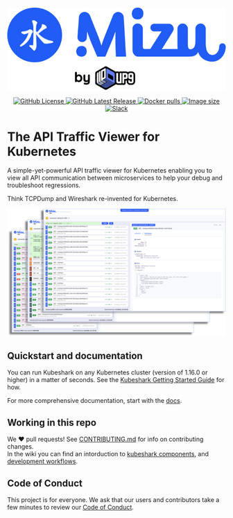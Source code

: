 ![Kubeshark: The API Traffic Viewer for Kubernetes](assets/kubeshark-logo.svg)

<p align="center">
    <a href="https://github.com/kubeshark/kubeshark/blob/main/LICENSE">
        <img alt="GitHub License" src="https://img.shields.io/github/license/kubeshark/kubeshark?logo=GitHub&style=flat-square">
    </a>
    <a href="https://github.com/kubeshark/kubeshark/releases/latest">
        <img alt="GitHub Latest Release" src="https://img.shields.io/github/v/release/kubeshark/kubeshark?logo=GitHub&style=flat-square">
    </a>
    <a href="https://hub.docker.com/r/kubeshark/kubeshark">
      <img alt="Docker pulls" src="https://img.shields.io/docker/pulls/kubeshark/kubeshark?color=%23099cec&logo=Docker&style=flat-square">
    </a>
    <a href="https://hub.docker.com/r/kubeshark/kubeshark">
      <img alt="Image size" src="https://img.shields.io/docker/image-size/kubeshark/kubeshark/latest?logo=Docker&style=flat-square">
    </a>
    <a href="https://join.slack.com/t/up9/shared_invite/zt-tfjnduli-QzlR8VV4Z1w3YnPIAJfhlQ">
      <img alt="Slack" src="https://img.shields.io/badge/slack-join_chat-white.svg?logo=slack&style=social">
    </a>
</p>

# The API Traffic Viewer for Kubernetes

A simple-yet-powerful API traffic viewer for Kubernetes enabling you to view all API communication between microservices to help your debug and troubleshoot regressions.

Think TCPDump and Wireshark re-invented for Kubernetes.

![Simple UI](assets/kubeshark-ui.png)

## Quickstart and documentation

You can run Kubeshark on any Kubernetes cluster (version of 1.16.0 or higher) in a matter of seconds. See the [Kubeshark Getting Started Guide](https://getkubeshark.io/docs/) for how.

For more comprehensive documentation, start with the [docs](https://getkubeshark.io/docs/kubeshark/kubeshark-cli).

## Working in this repo

We ❤️ pull requests! See [CONTRIBUTING.md](docs/CONTRIBUTING.md) for info on contributing changes. <br />
In the wiki you can find an intorduction to [kubeshark components](https://github.com/kubeshark/kubeshark/wiki/Introduction-to-Kubeshark), and [development workflows](https://github.com/kubeshark/kubeshark/wiki/Development-Workflows).

## Code of Conduct

This project is for everyone. We ask that our users and contributors take a few minutes to review our [Code of Conduct](docs/CODE_OF_CONDUCT.md).
